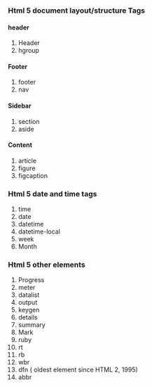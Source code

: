 ### Html 5 document layout\/structure  Tags

#### header

1. Header 
2. hgroup

#### Footer

1. footer 
2. nav

#### Sidebar

1. section
2. aside

#### Content

1. article 
2. figure
3. figcaption

### Html 5 date and time tags

1. time
2. date
3. datetime
4. datetime-local
5. week
6. Month

  ### 


### Html 5 other elements

1. Progress
2. meter
3. datalist
4. output
5. keygen
6. details
7. summary
8. Mark
9. ruby
10. rt
11. rb
12. wbr
13. dfn \( oldest element since HTML 2, 1995\)
14. abbr

### 

